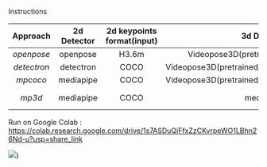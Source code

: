 Instructions

|Approach | 2d Detector| 2d keypoints format(input) | 3d Detector  | 3d keypoints format(output) |
| :-------------: | :-------------: |:-------------:| :-----:|:-----:|
| *openpose*  | openpose  | H3.6m | Videopose3D(pretrained_h36m_cpn.bin) | H3.6m |
| *detectron* | detectron | COCO  | Videopose3D(pretrained_h36m_detectron_coco.bin) | H3.6m |
| *mpcoco* | mediapipe | COCO  | Videopose3D(pretrained_h36m_detectron_coco.bin) | H3.6m |
| *mp3d* | mediapipe | COCO | mediapipe | H3.6m (after adjustment)|

Run on Google Colab :
https://colab.research.google.com/drive/1s7ASDuQjFfxZzCKvrpeWO1LBhn26Nd-u?usp=share_link

![](img/fullbody_detectron.png=250x250))


